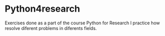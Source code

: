# Python4research
Exercises done as a part of the course Python for Research
I practice how resolve diferent problems in diferents fields.
